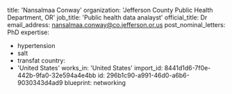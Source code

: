 title: 'Nansalmaa Conway'
organization: 'Jefferson County Public Health Department, OR'
job_title: 'Public health data analayst'
official_title: Dr
email_address: nansalmaa.conway@co.jefferson.or.us
post_nominal_letters: PhD
expertise:
  - hypertension
  - salt
  - transfat
country:
  - 'United States'
works_in: 'United States'
import_id: 8441d1d6-7f0e-442b-9fa0-32e594a4e4bb
id: 296b1c90-a991-46d0-a6b6-9030343d4ad9
blueprint: networking
